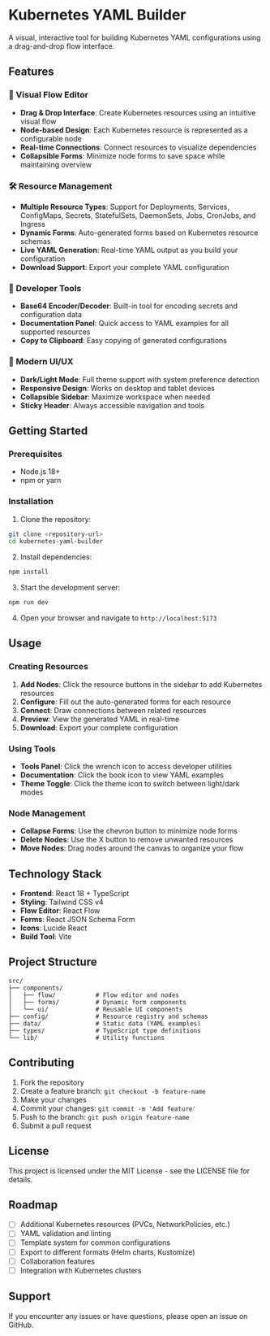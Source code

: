 # Kubernetes YAML Builder

A visual, interactive tool for building Kubernetes YAML configurations using a drag-and-drop flow interface.

## Features

### 🎨 Visual Flow Editor
- **Drag & Drop Interface**: Create Kubernetes resources using an intuitive visual flow
- **Node-based Design**: Each Kubernetes resource is represented as a configurable node
- **Real-time Connections**: Connect resources to visualize dependencies
- **Collapsible Forms**: Minimize node forms to save space while maintaining overview

### 🛠️ Resource Management
- **Multiple Resource Types**: Support for Deployments, Services, ConfigMaps, Secrets, StatefulSets, DaemonSets, Jobs, CronJobs, and Ingress
- **Dynamic Forms**: Auto-generated forms based on Kubernetes resource schemas
- **Live YAML Generation**: Real-time YAML output as you build your configuration
- **Download Support**: Export your complete YAML configuration

### 🎯 Developer Tools
- **Base64 Encoder/Decoder**: Built-in tool for encoding secrets and configuration data
- **Documentation Panel**: Quick access to YAML examples for all supported resources
- **Copy to Clipboard**: Easy copying of generated configurations

### 🌙 Modern UI/UX
- **Dark/Light Mode**: Full theme support with system preference detection
- **Responsive Design**: Works on desktop and tablet devices
- **Collapsible Sidebar**: Maximize workspace when needed
- **Sticky Header**: Always accessible navigation and tools

## Getting Started

### Prerequisites
- Node.js 18+ 
- npm or yarn

### Installation

1. Clone the repository:
```bash
git clone <repository-url>
cd kubernetes-yaml-builder
```

2. Install dependencies:
```bash
npm install
```

3. Start the development server:
```bash
npm run dev
```

4. Open your browser and navigate to `http://localhost:5173`

## Usage

### Creating Resources
1. **Add Nodes**: Click the resource buttons in the sidebar to add Kubernetes resources
2. **Configure**: Fill out the auto-generated forms for each resource
3. **Connect**: Draw connections between related resources
4. **Preview**: View the generated YAML in real-time
5. **Download**: Export your complete configuration

### Using Tools
- **Tools Panel**: Click the wrench icon to access developer utilities
- **Documentation**: Click the book icon to view YAML examples
- **Theme Toggle**: Click the theme icon to switch between light/dark modes

### Node Management
- **Collapse Forms**: Use the chevron button to minimize node forms
- **Delete Nodes**: Use the X button to remove unwanted resources
- **Move Nodes**: Drag nodes around the canvas to organize your flow

## Technology Stack

- **Frontend**: React 18 + TypeScript
- **Styling**: Tailwind CSS v4
- **Flow Editor**: React Flow
- **Forms**: React JSON Schema Form
- **Icons**: Lucide React
- **Build Tool**: Vite

## Project Structure

```
src/
├── components/
│   ├── flow/           # Flow editor and nodes
│   ├── forms/          # Dynamic form components
│   └── ui/             # Reusable UI components
├── config/             # Resource registry and schemas
├── data/               # Static data (YAML examples)
├── types/              # TypeScript type definitions
└── lib/                # Utility functions
```

## Contributing

1. Fork the repository
2. Create a feature branch: `git checkout -b feature-name`
3. Make your changes
4. Commit your changes: `git commit -m 'Add feature'`
5. Push to the branch: `git push origin feature-name`
6. Submit a pull request

## License

This project is licensed under the MIT License - see the LICENSE file for details.

## Roadmap

- [ ] Additional Kubernetes resources (PVCs, NetworkPolicies, etc.)
- [ ] YAML validation and linting
- [ ] Template system for common configurations
- [ ] Export to different formats (Helm charts, Kustomize)
- [ ] Collaboration features
- [ ] Integration with Kubernetes clusters

## Support

If you encounter any issues or have questions, please open an issue on GitHub.